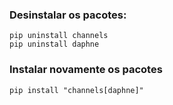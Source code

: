 ### Desinstalar os pacotes:

```bash=
pip uninstall channels
pip uninstall daphne
```

### Instalar novamente os pacotes

```bash=
pip install "channels[daphne]"
```

